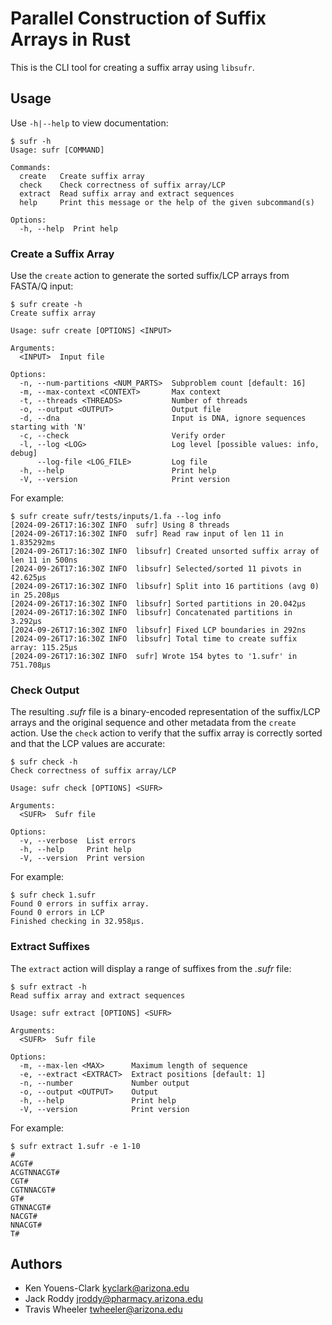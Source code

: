 # Parallel Construction of Suffix Arrays in Rust

This is the CLI tool for creating a suffix array using `libsufr`.

## Usage

Use `-h|--help` to view documentation:

```
$ sufr -h
Usage: sufr [COMMAND]

Commands:
  create   Create suffix array
  check    Check correctness of suffix array/LCP
  extract  Read suffix array and extract sequences
  help     Print this message or the help of the given subcommand(s)

Options:
  -h, --help  Print help
```

### Create a Suffix Array

Use the `create` action to generate the sorted suffix/LCP arrays from FASTA/Q input:

```
$ sufr create -h
Create suffix array

Usage: sufr create [OPTIONS] <INPUT>

Arguments:
  <INPUT>  Input file

Options:
  -n, --num-partitions <NUM_PARTS>  Subproblem count [default: 16]
  -m, --max-context <CONTEXT>       Max context
  -t, --threads <THREADS>           Number of threads
  -o, --output <OUTPUT>             Output file
  -d, --dna                         Input is DNA, ignore sequences starting with 'N'
  -c, --check                       Verify order
  -l, --log <LOG>                   Log level [possible values: info, debug]
      --log-file <LOG_FILE>         Log file
  -h, --help                        Print help
  -V, --version                     Print version
```

For example:

```
$ sufr create sufr/tests/inputs/1.fa --log info
[2024-09-26T17:16:30Z INFO  sufr] Using 8 threads
[2024-09-26T17:16:30Z INFO  sufr] Read raw input of len 11 in 1.835292ms
[2024-09-26T17:16:30Z INFO  libsufr] Created unsorted suffix array of len 11 in 500ns
[2024-09-26T17:16:30Z INFO  libsufr] Selected/sorted 11 pivots in 42.625µs
[2024-09-26T17:16:30Z INFO  libsufr] Split into 16 partitions (avg 0) in 25.208µs
[2024-09-26T17:16:30Z INFO  libsufr] Sorted partitions in 20.042µs
[2024-09-26T17:16:30Z INFO  libsufr] Concatenated partitions in 3.292µs
[2024-09-26T17:16:30Z INFO  libsufr] Fixed LCP boundaries in 292ns
[2024-09-26T17:16:30Z INFO  libsufr] Total time to create suffix array: 115.25µs
[2024-09-26T17:16:30Z INFO  sufr] Wrote 154 bytes to '1.sufr' in 751.708µs
```

### Check Output

The resulting _.sufr_ file is a binary-encoded representation of the suffix/LCP arrays and the original sequence and other metadata from the `create` action.
Use the `check` action to verify that the suffix array is correctly sorted and that the LCP values are accurate:

```
$ sufr check -h
Check correctness of suffix array/LCP

Usage: sufr check [OPTIONS] <SUFR>

Arguments:
  <SUFR>  Sufr file

Options:
  -v, --verbose  List errors
  -h, --help     Print help
  -V, --version  Print version
```

For example:

```
$ sufr check 1.sufr
Found 0 errors in suffix array.
Found 0 errors in LCP
Finished checking in 32.958µs.
```

### Extract Suffixes

The `extract` action will display a range of suffixes from the _.sufr_ file:

```
$ sufr extract -h
Read suffix array and extract sequences

Usage: sufr extract [OPTIONS] <SUFR>

Arguments:
  <SUFR>  Sufr file

Options:
  -m, --max-len <MAX>      Maximum length of sequence
  -e, --extract <EXTRACT>  Extract positions [default: 1]
  -n, --number             Number output
  -o, --output <OUTPUT>    Output
  -h, --help               Print help
  -V, --version            Print version
```

For example:

```
$ sufr extract 1.sufr -e 1-10
#
ACGT#
ACGTNNACGT#
CGT#
CGTNNACGT#
GT#
GTNNACGT#
NACGT#
NNACGT#
T#
```

## Authors

* Ken Youens-Clark <kyclark@arizona.edu>
* Jack Roddy <jroddy@pharmacy.arizona.edu>
* Travis Wheeler <twheeler@arizona.edu>
